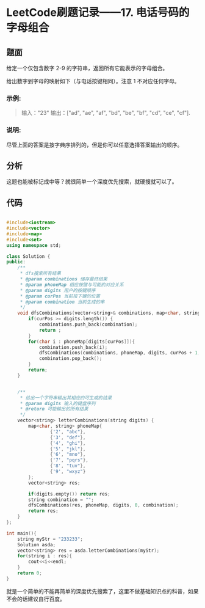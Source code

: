 # LeetCode刷题记录——17. 电话号码的字母组合



## 题面

给定一个仅包含数字 2-9 的字符串，返回所有它能表示的字母组合。

给出数字到字母的映射如下（与电话按键相同）。注意 1 不对应任何字母。



### 示例:

> 输入："23"
> 输出：["ad", "ae", "af", "bd", "be", "bf", "cd", "ce", "cf"].

### 说明:
尽管上面的答案是按字典序排列的，但是你可以任意选择答案输出的顺序。





## 分析

这题也能被标记成中等？就很简单一个深度优先搜索，就硬搜就可以了。




## 代码

```C++

#include<iostream>
#include<vector>
#include<map>
#include<set>
using namespace std;

class Solution {
public:
    /**
     * dfs搜索所有结果
     * @param combinations 储存最终结果
     * @param phoneMap 相应按键与可能的对应关系
     * @param digits 用户的按键顺序
     * @param curPos 当前按下键的位置
     * @param combination 当前生成的串
     */
    void dfsCombinations(vector<string>& combinations, map<char, string>& phoneMap, const string& digits, int curPos, string combination){
        if(curPos >= digits.length()) {
            combinations.push_back(combination);
            return ;
        }
        for(char i : phoneMap[digits[curPos]]){
            combination.push_back(i);
            dfsCombinations(combinations, phoneMap, digits, curPos + 1, combination);
            combination.pop_back();
        }
        return;
    }


    /**
     * 给出一个字符串输出其相应的可生成的结果
     * @param digits 输入的键盘序列
     * @return 可能输出的所有结果
     */
    vector<string> letterCombinations(string digits) {
        map<char, string> phoneMap{
                {'2', "abc"},
                {'3', "def"},
                {'4', "ghi"},
                {'5', "jkl"},
                {'6', "mno"},
                {'7', "pqrs"},
                {'8', "tuv"},
                {'9', "wxyz"}
        };
        vector<string> res;

        if(digits.empty()) return res;
        string combination = "";
        dfsCombinations(res, phoneMap, digits, 0, combination);
        return res;
    }
};

int main(){
    string myStr = "233233";
    Solution asda;
    vector<string> res = asda.letterCombinations(myStr);
    for(string i : res){
        cout<<i<<endl;
    }
    return 0;
}

```

就是一个简单的不能再简单的深度优先搜索了，这里不做基础知识点的科普，如果不会的话建议自行百度。